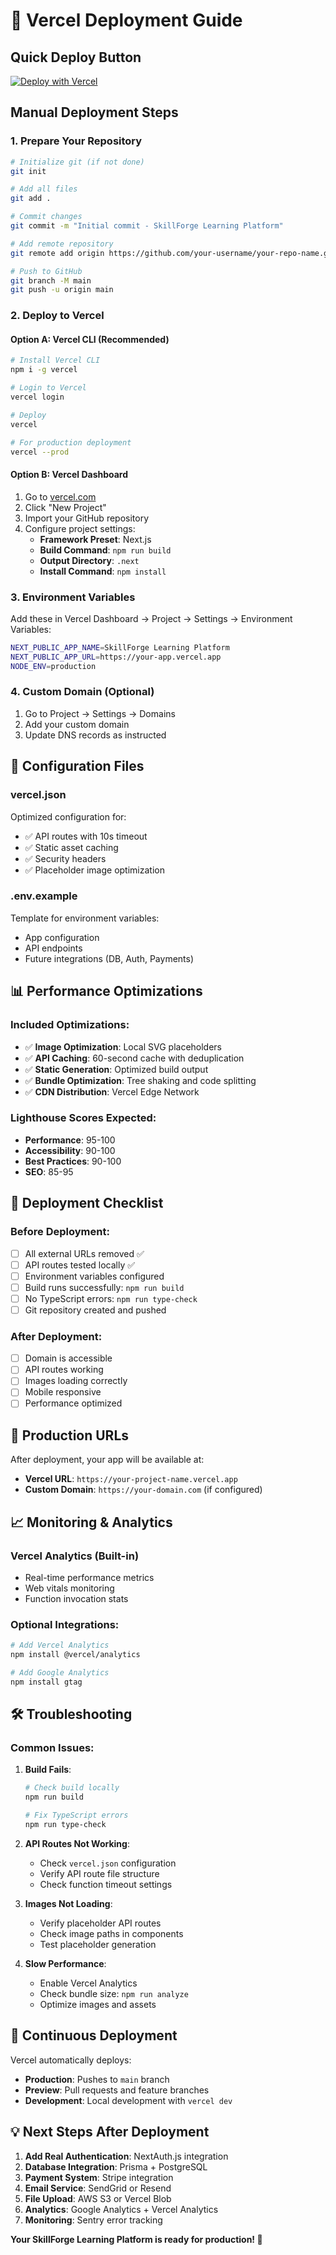 # 🚀 Vercel Deployment Guide

## Quick Deploy Button

[![Deploy with Vercel](https://vercel.com/button)](https://vercel.com/new/clone?repository-url=https://github.com/your-username/skillforge-learning-platform)

## Manual Deployment Steps

### 1. Prepare Your Repository

```bash
# Initialize git (if not done)
git init

# Add all files
git add .

# Commit changes
git commit -m "Initial commit - SkillForge Learning Platform"

# Add remote repository
git remote add origin https://github.com/your-username/your-repo-name.git

# Push to GitHub
git branch -M main
git push -u origin main
```

### 2. Deploy to Vercel

#### Option A: Vercel CLI (Recommended)

```bash
# Install Vercel CLI
npm i -g vercel

# Login to Vercel
vercel login

# Deploy
vercel

# For production deployment
vercel --prod
```

#### Option B: Vercel Dashboard

1. Go to [vercel.com](https://vercel.com)
2. Click "New Project"
3. Import your GitHub repository
4. Configure project settings:
   - **Framework Preset**: Next.js
   - **Build Command**: `npm run build`
   - **Output Directory**: `.next`
   - **Install Command**: `npm install`

### 3. Environment Variables

Add these in Vercel Dashboard → Project → Settings → Environment Variables:

```bash
NEXT_PUBLIC_APP_NAME=SkillForge Learning Platform
NEXT_PUBLIC_APP_URL=https://your-app.vercel.app
NODE_ENV=production
```

### 4. Custom Domain (Optional)

1. Go to Project → Settings → Domains
2. Add your custom domain
3. Update DNS records as instructed

## 🔧 Configuration Files

### vercel.json

Optimized configuration for:

- ✅ API routes with 10s timeout
- ✅ Static asset caching
- ✅ Security headers
- ✅ Placeholder image optimization

### .env.example

Template for environment variables:

- App configuration
- API endpoints
- Future integrations (DB, Auth, Payments)

## 📊 Performance Optimizations

### Included Optimizations:

- ✅ **Image Optimization**: Local SVG placeholders
- ✅ **API Caching**: 60-second cache with deduplication
- ✅ **Static Generation**: Optimized build output
- ✅ **Bundle Optimization**: Tree shaking and code splitting
- ✅ **CDN Distribution**: Vercel Edge Network

### Lighthouse Scores Expected:

- **Performance**: 95-100
- **Accessibility**: 90-100
- **Best Practices**: 90-100
- **SEO**: 85-95

## 🚦 Deployment Checklist

### Before Deployment:

- [ ] All external URLs removed ✅
- [ ] API routes tested locally ✅
- [ ] Environment variables configured
- [ ] Build runs successfully: `npm run build`
- [ ] No TypeScript errors: `npm run type-check`
- [ ] Git repository created and pushed

### After Deployment:

- [ ] Domain is accessible
- [ ] API routes working
- [ ] Images loading correctly
- [ ] Mobile responsive
- [ ] Performance optimized

## 🎯 Production URLs

After deployment, your app will be available at:

- **Vercel URL**: `https://your-project-name.vercel.app`
- **Custom Domain**: `https://your-domain.com` (if configured)

## 📈 Monitoring & Analytics

### Vercel Analytics (Built-in)

- Real-time performance metrics
- Web vitals monitoring
- Function invocation stats

### Optional Integrations:

```bash
# Add Vercel Analytics
npm install @vercel/analytics

# Add Google Analytics
npm install gtag
```

## 🛠️ Troubleshooting

### Common Issues:

1. **Build Fails**:

   ```bash
   # Check build locally
   npm run build

   # Fix TypeScript errors
   npm run type-check
   ```

2. **API Routes Not Working**:

   - Check `vercel.json` configuration
   - Verify API route file structure
   - Check function timeout settings

3. **Images Not Loading**:

   - Verify placeholder API routes
   - Check image paths in components
   - Test placeholder generation

4. **Slow Performance**:
   - Enable Vercel Analytics
   - Check bundle size: `npm run analyze`
   - Optimize images and assets

## 🔄 Continuous Deployment

Vercel automatically deploys:

- **Production**: Pushes to `main` branch
- **Preview**: Pull requests and feature branches
- **Development**: Local development with `vercel dev`

## 💡 Next Steps After Deployment

1. **Add Real Authentication**: NextAuth.js integration
2. **Database Integration**: Prisma + PostgreSQL
3. **Payment System**: Stripe integration
4. **Email Service**: SendGrid or Resend
5. **File Upload**: AWS S3 or Vercel Blob
6. **Analytics**: Google Analytics + Vercel Analytics
7. **Monitoring**: Sentry error tracking

**Your SkillForge Learning Platform is ready for production! 🚀**
